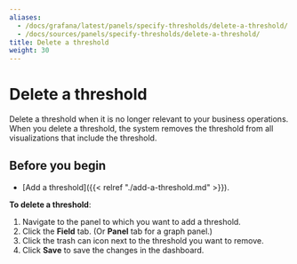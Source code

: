 ```yaml
---
aliases:
  - /docs/grafana/latest/panels/specify-thresholds/delete-a-threshold/
  - /docs/sources/panels/specify-thresholds/delete-a-threshold/
title: Delete a threshold
weight: 30
---
```


# Delete a threshold

Delete a threshold when it is no longer relevant to your business operations. When you delete a threshold, the system removes the threshold from all visualizations that include the threshold.

## Before you begin

- [Add a threshold]({{< relref "./add-a-threshold.md" >}}).

**To delete a threshold**:

1. Navigate to the panel to which you want to add a threshold.
1. Click the **Field** tab. (Or **Panel** tab for a graph panel.)
1. Click the trash can icon next to the threshold you want to remove.
1. Click **Save** to save the changes in the dashboard.
